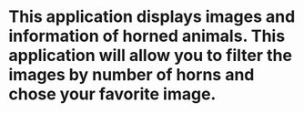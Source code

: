 # This application displays images and information of horned animals. This application will allow you to filter the images by number of horns and chose your favorite image.